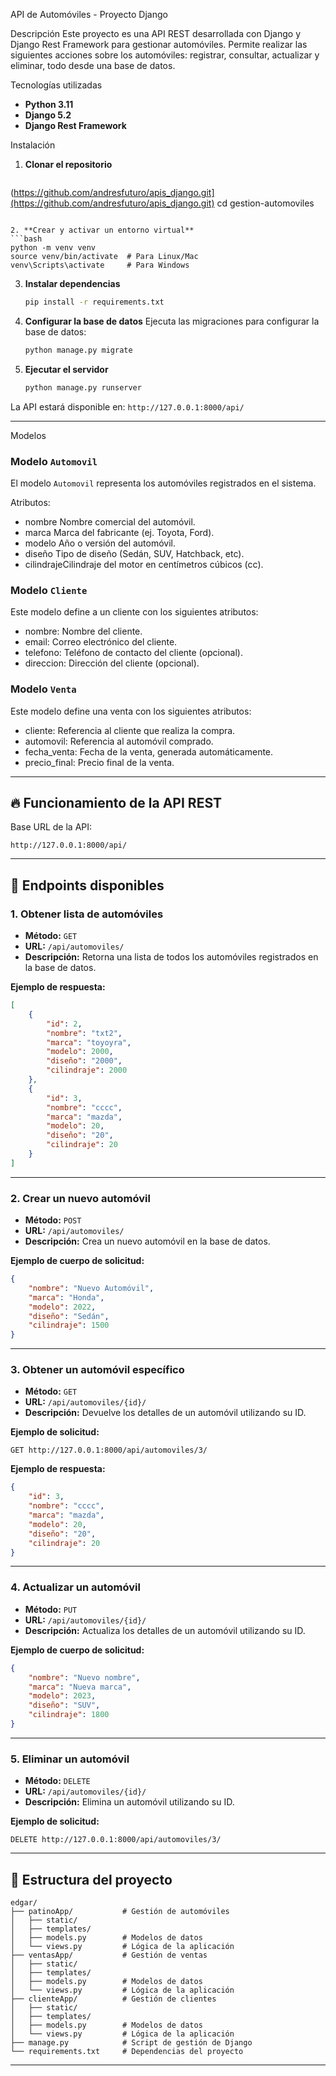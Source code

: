 
 API de Automóviles - Proyecto Django

Descripción
Este proyecto es una API REST desarrollada con Django y Django Rest Framework para gestionar automóviles. Permite realizar las siguientes acciones sobre los automóviles: registrar, consultar, actualizar y eliminar, todo desde una base de datos.

 Tecnologías utilizadas
- **Python 3.11**
- **Django 5.2**
- **Django Rest Framework**

 Instalación

1. **Clonar el repositorio**
   ```bash
(https://github.com/andresfuturo/apis_django.git](https://github.com/andresfuturo/apis_django.git)
   cd gestion-automoviles
   ```

2. **Crear y activar un entorno virtual**
   ```bash
   python -m venv venv
   source venv/bin/activate  # Para Linux/Mac
   venv\Scripts\activate     # Para Windows
   ```

3. **Instalar dependencias**
   ```bash
   pip install -r requirements.txt
   ```

4. **Configurar la base de datos**
   Ejecuta las migraciones para configurar la base de datos:
   ```bash
   python manage.py migrate
   ```

5. **Ejecutar el servidor**
   ```bash
   python manage.py runserver
   ```

La API estará disponible en: `http://127.0.0.1:8000/api/`

---

 Modelos

### Modelo `Automovil`
El modelo `Automovil` representa los automóviles registrados en el sistema.

Atributos:
- nombre Nombre comercial del automóvil.
- marca Marca del fabricante (ej. Toyota, Ford).
- modelo Año o versión del automóvil.
- diseño Tipo de diseño (Sedán, SUV, Hatchback, etc).
- cilindrajeCilindraje del motor en centímetros cúbicos (cc).

### Modelo `Cliente`
Este modelo define a un cliente con los siguientes atributos:

- nombre: Nombre del cliente.
- email: Correo electrónico del cliente.
- telefono: Teléfono de contacto del cliente (opcional).
- direccion: Dirección del cliente (opcional).

### Modelo `Venta`
Este modelo define una venta con los siguientes atributos:

- cliente: Referencia al cliente que realiza la compra.
- automovil: Referencia al automóvil comprado.
- fecha_venta: Fecha de la venta, generada automáticamente.
- precio_final: Precio final de la venta.





---

## 🔥 Funcionamiento de la API REST

Base URL de la API:
```
http://127.0.0.1:8000/api/
```

---

## 📍 Endpoints disponibles

### 1. Obtener lista de automóviles
- **Método:** `GET`
- **URL:** `/api/automoviles/`
- **Descripción:** Retorna una lista de todos los automóviles registrados en la base de datos.

**Ejemplo de respuesta:**
```json
[
    {
        "id": 2,
        "nombre": "txt2",
        "marca": "toyoyra",
        "modelo": 2000,
        "diseño": "2000",
        "cilindraje": 2000
    },
    {
        "id": 3,
        "nombre": "cccc",
        "marca": "mazda",
        "modelo": 20,
        "diseño": "20",
        "cilindraje": 20
    }
]
```

---

### 2. Crear un nuevo automóvil
- **Método:** `POST`
- **URL:** `/api/automoviles/`
- **Descripción:** Crea un nuevo automóvil en la base de datos.

**Ejemplo de cuerpo de solicitud:**
```json
{
    "nombre": "Nuevo Automóvil",
    "marca": "Honda",
    "modelo": 2022,
    "diseño": "Sedán",
    "cilindraje": 1500
}
```

---

### 3. Obtener un automóvil específico
- **Método:** `GET`
- **URL:** `/api/automoviles/{id}/`
- **Descripción:** Devuelve los detalles de un automóvil utilizando su ID.

**Ejemplo de solicitud:**
```
GET http://127.0.0.1:8000/api/automoviles/3/
```

**Ejemplo de respuesta:**
```json
{
    "id": 3,
    "nombre": "cccc",
    "marca": "mazda",
    "modelo": 20,
    "diseño": "20",
    "cilindraje": 20
}
```

---

### 4. Actualizar un automóvil
- **Método:** `PUT`
- **URL:** `/api/automoviles/{id}/`
- **Descripción:** Actualiza los detalles de un automóvil utilizando su ID.

**Ejemplo de cuerpo de solicitud:**
```json
{
    "nombre": "Nuevo nombre",
    "marca": "Nueva marca",
    "modelo": 2023,
    "diseño": "SUV",
    "cilindraje": 1800
}
```

---

### 5. Eliminar un automóvil
- **Método:** `DELETE`
- **URL:** `/api/automoviles/{id}/`
- **Descripción:** Elimina un automóvil utilizando su ID.

**Ejemplo de solicitud:**
```
DELETE http://127.0.0.1:8000/api/automoviles/3/
```

---

## 📂 Estructura del proyecto

```
edgar/
├── patinoApp/           # Gestión de automóviles
│   ├── static/         
│   ├── templates/      
│   ├── models.py        # Modelos de datos
│   └── views.py         # Lógica de la aplicación
├── ventasApp/           # Gestión de ventas
│   ├── static/         
│   ├── templates/      
│   ├── models.py        # Modelos de datos
│   └── views.py         # Lógica de la aplicación
├── clienteApp/          # Gestión de clientes
│   ├── static/         
│   ├── templates/      
│   ├── models.py        # Modelos de datos
│   └── views.py         # Lógica de la aplicación
├── manage.py            # Script de gestión de Django
└── requirements.txt     # Dependencias del proyecto
```

---


